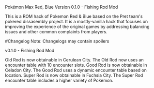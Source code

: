 Pokémon Max Red, Blue
Version 0.1.0 - Fishing Rod Mod

This is a ROM hack of Pokemon Red & Blue based on the Pret team's pokered dissasembly project. It is a mostly-vanilla hack that focuses on improving the experience of the original games by addressing balancing issues and other common complaints from players.

#Changelog
Note: Changelogs may contain spoilers

v0.1.0 - Fishing Rod Mod

Old Rod is now obtainable in Cerulean City.
The Old Rod now uses an encounter table with 10 encounter slots.
Good Rod is now obtainable in Celadon City.
The Good Rod uses a dynamic encounter table based on location.
Super Rod is now obtainable in Fuchsia City.
The Super Rod encounter table includes a higher variety of Pokemon.
